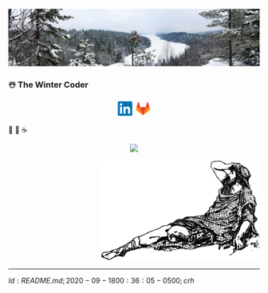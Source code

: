 ![Header](Files/CaribouRock-02Jan2020.jpg "The Winter Coder")
### ☃️ The Winter Coder
<p align="center">
  <a href="https://www.linkedin.com/in/chrishertel/"><img height="32"
     src="Files/LinkedIn.Logo.png?raw=true"></a>
  <a href="https://www.gitlab.com/crh/"><img height="32"
     src="Files/Gitlab.Logo.png?raw=true"></a>
</p>

🤺
🚴
☕

<p align="center">
  <a href="https://github.com/anuraghazra/github-readme-stats"><img
  src="https://github-readme-stats.vercel.app/api?username=c-r-h&show_icons=true&theme=graywhite&title_color=6870b8">
  </a>
</p>
<p align="right">
  <img height="200" src="Files/Confused-t.png">
</p>

----
$Id: README.md; 2020-09-18 00:36:05 -0500; crh$

<!--  Default stuff (short-term useful):
**c-r-h/c-r-h** is a ✨ _special_ ✨ repository because its `README.md`
(this file) appears on your GitHub profile.

Here are some ideas to get you started:

- 🔭 I’m currently working on ...
- 🌱 I’m currently learning ...
- 👯 I’m looking to collaborate on ...
- 🤔 I’m looking for help with ...
- 💬 Ask me about ...
- 📫 How to reach me: ...
- 😄 Pronouns: ...
- ⚡ Fun fact: ...
-->
